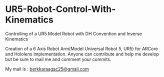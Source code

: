 # UR5-Robot-Control-With-Kinematics
Controlling of a UR5 Model Robot with DH Convention and Inverse Kinematics


Creation of a 6 Axis Robot Arm(Model Universal Robot 5, UR5) for ARCore and Hololens implementation. Anyone can contribute and help me develop but be sure to mail me and comment your commits.

My mail is : berkkaraagac25@gmail.com
